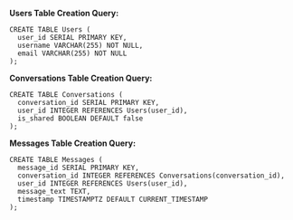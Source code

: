 <b>Users Table Creation Query:</b>

```
CREATE TABLE Users (
  user_id SERIAL PRIMARY KEY,
  username VARCHAR(255) NOT NULL,
  email VARCHAR(255) NOT NULL
);
```

<b>Conversations Table Creation Query:</b>

```
CREATE TABLE Conversations (
  conversation_id SERIAL PRIMARY KEY,
  user_id INTEGER REFERENCES Users(user_id),
  is_shared BOOLEAN DEFAULT false
);
```

<b>Messages Table Creation Query:</b>

```
CREATE TABLE Messages (
  message_id SERIAL PRIMARY KEY,
  conversation_id INTEGER REFERENCES Conversations(conversation_id),
  user_id INTEGER REFERENCES Users(user_id),
  message_text TEXT,
  timestamp TIMESTAMPTZ DEFAULT CURRENT_TIMESTAMP
);
```
